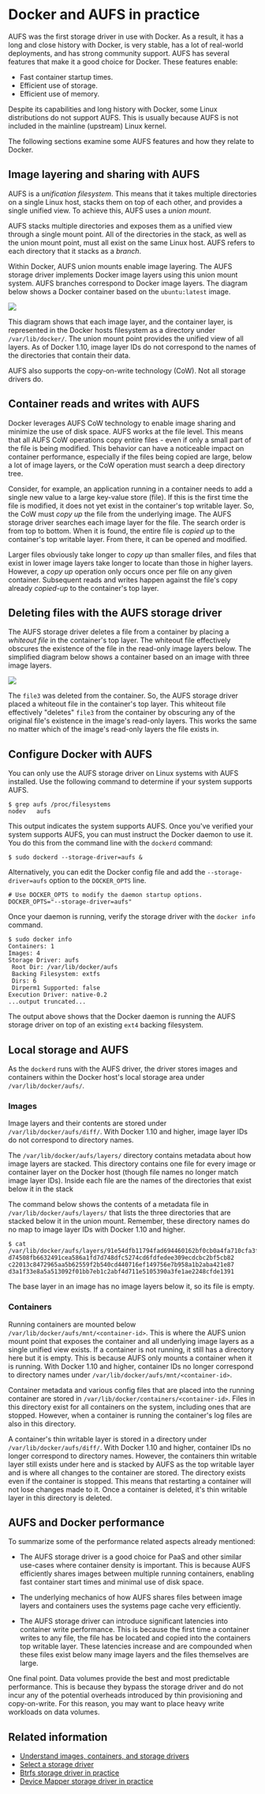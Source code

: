 <!--[metadata]>
+++
title = "AUFS storage driver in practice"
description = "Learn how to optimize your use of AUFS driver."
keywords = ["container, storage, driver, AUFS "]
[menu.main]
parent = "engine_driver"
+++
<![end-metadata]-->

# Docker and AUFS in practice

AUFS was the first storage driver in use with Docker. As a result, it has a
long and close history with Docker, is very stable, has a lot of real-world
deployments, and has strong community support. AUFS has several features that
make it a good choice for Docker. These features enable:

- Fast container startup times.
- Efficient use of storage.
- Efficient use of memory.

Despite its capabilities and long history with Docker, some Linux distributions
 do not support AUFS. This is usually because AUFS is not included in the
mainline (upstream) Linux kernel.

The following sections examine some AUFS features and how they relate to
Docker.

## Image layering and sharing with AUFS

AUFS is a *unification filesystem*. This means that it takes multiple
directories on a single Linux host, stacks them on top of each other, and
provides a single unified view. To achieve this, AUFS uses a *union mount*.

AUFS stacks multiple directories and exposes them as a unified view through a
single mount point. All of the directories in the stack, as well as the union
mount point, must all exist on the same Linux host. AUFS refers to each
directory that it stacks as a *branch*.

Within Docker, AUFS union mounts enable image layering. The AUFS storage driver
 implements Docker image layers using this union mount system. AUFS branches
correspond to Docker image layers. The diagram below shows a Docker container
based on the `ubuntu:latest` image.

![](images/aufs_layers.jpg)

This diagram shows that each image layer, and the container layer, is
represented in the Docker hosts filesystem as a directory under
`/var/lib/docker/`. The union mount point provides the unified view of all
layers. As of Docker 1.10, image layer IDs do not correspond to the names of
the directories that contain their data.

AUFS also supports the copy-on-write technology (CoW). Not all storage drivers
do.

## Container reads and writes with AUFS

Docker leverages AUFS CoW technology to enable image sharing and minimize the
use of disk space. AUFS works at the file level. This means that all AUFS CoW
operations copy entire files - even if only a small part of the file is being
modified. This behavior can have a noticeable impact on container performance,
 especially if the files being copied are large, below a lot of image layers,
or the CoW operation must search a deep directory tree.

Consider, for example, an application running in a container needs to add a
single new value to a large key-value store (file). If this is the first time
the file is modified, it does not yet exist in the container's top writable
layer. So, the CoW must *copy up* the file from the underlying image. The AUFS
storage driver searches each image layer for the file. The search order is from
 top to bottom. When it is found, the entire file is *copied up* to the
container's top writable layer. From there, it can be opened and modified.

Larger files obviously take longer to *copy up* than smaller files, and files
that exist in lower image layers take longer to locate than those in higher
layers. However, a *copy up* operation only occurs once per file on any given
container. Subsequent reads and writes happen against the file's copy already
*copied-up* to the container's top layer.

## Deleting files with the AUFS storage driver

The AUFS storage driver deletes a file from a container by placing a *whiteout
file* in the container's top layer. The whiteout file effectively obscures the
existence of the file in the read-only image layers below. The simplified
diagram below shows a container based on an image with three image layers.

![](images/aufs_delete.jpg)

The `file3` was deleted from the container. So, the AUFS storage driver  placed
a whiteout file in the container's top layer. This whiteout file effectively
"deletes" `file3` from the container by obscuring any of the original file's
existence in the image's read-only layers. This works the same no matter which
of the image's read-only layers the file exists in.

## Configure Docker with AUFS

You can only use the AUFS storage driver on Linux systems with AUFS installed.
Use the following command to determine if your system supports AUFS.

    $ grep aufs /proc/filesystems
    nodev   aufs

This output indicates the system supports AUFS. Once you've verified your
system supports AUFS, you can must instruct the Docker daemon to use it. You do
this from the command line with the `dockerd` command:

    $ sudo dockerd --storage-driver=aufs &


Alternatively, you can edit the Docker config file and add the
`--storage-driver=aufs` option to the `DOCKER_OPTS` line.

    # Use DOCKER_OPTS to modify the daemon startup options.
    DOCKER_OPTS="--storage-driver=aufs"

Once your daemon is running, verify the storage driver with the `docker info`
command.

    $ sudo docker info
    Containers: 1
    Images: 4
    Storage Driver: aufs
     Root Dir: /var/lib/docker/aufs
     Backing Filesystem: extfs
     Dirs: 6
     Dirperm1 Supported: false
    Execution Driver: native-0.2
    ...output truncated...

The output above shows that the Docker daemon is running the AUFS storage
driver on top of an existing `ext4` backing filesystem.

## Local storage and AUFS

As the `dockerd` runs with the AUFS driver, the driver stores images and
containers within the Docker host's local storage area under
`/var/lib/docker/aufs/`.

### Images

Image layers and their contents are stored under
`/var/lib/docker/aufs/diff/`. With Docker 1.10 and higher, image layer IDs do
not correspond to directory names.

The `/var/lib/docker/aufs/layers/` directory contains metadata about how image
layers are stacked. This directory contains one file for every image or
container layer on the Docker host (though file names no longer match image
layer IDs). Inside each file are the names of the directories that exist below
it in the stack

The command below shows the contents of a metadata file in
`/var/lib/docker/aufs/layers/` that lists the three directories that are
stacked below it in the union mount. Remember, these directory names do no map
to image layer IDs with Docker 1.10 and higher.

    $ cat /var/lib/docker/aufs/layers/91e54dfb11794fad694460162bf0cb0a4fa710cfa3f60979c177d920813e267c
    d74508fb6632491cea586a1fd7d748dfc5274cd6fdfedee309ecdcbc2bf5cb82
    c22013c8472965aa5b62559f2b540cd440716ef149756e7b958a1b2aba421e87
    d3a1f33e8a5a513092f01bb7eb1c2abf4d711e5105390a3fe1ae2248cfde1391

The base layer in an image has no image layers below it, so its file is empty.

### Containers

Running containers are mounted below `/var/lib/docker/aufs/mnt/<container-id>`.
 This is where the AUFS union mount point that exposes the container and all
underlying image layers as a single unified view exists. If a container is not
running, it still has a directory here but it is empty. This is because AUFS
only mounts a container when it is running. With Docker 1.10 and higher,
 container IDs no longer correspond to directory names under
`/var/lib/docker/aufs/mnt/<container-id>`.

Container metadata and various config files that are placed into the running
container are stored in `/var/lib/docker/containers/<container-id>`. Files in
this directory exist for all containers on the system, including ones that are
stopped. However, when a container is running the container's log files are
also in this directory.

A container's thin writable layer is stored in a directory under
`/var/lib/docker/aufs/diff/`. With Docker 1.10 and higher, container IDs no
longer correspond to directory names. However, the containers thin writable
layer still exists under here and is stacked by AUFS as the top writable layer
and is where all changes to the container are stored. The directory exists even
 if the container is stopped. This means that restarting a container will not
lose changes made to it. Once a container is deleted, it's thin writable layer
in this directory is deleted.

## AUFS and Docker performance

To summarize some of the performance related aspects already mentioned:

- The AUFS storage driver is a good choice for PaaS and other similar use-cases
 where container density is important. This is because AUFS efficiently shares
images between multiple running containers, enabling fast container start times
 and minimal use of disk space.

- The underlying mechanics of how AUFS shares files between image layers and
containers uses the systems page cache very efficiently.

- The AUFS storage driver can introduce significant latencies into container
write performance. This is because the first time a container writes to any
file, the file has be located and copied into the containers top writable
layer. These latencies increase and are compounded when these files exist below
 many image layers and the files themselves are large.

One final point. Data volumes provide the best and most predictable
performance. This is because they bypass the storage driver and do not incur 
any of the potential overheads introduced by thin provisioning and
copy-on-write. For this reason, you may want to place heavy write workloads on
data volumes.

## Related information

* [Understand images, containers, and storage drivers](imagesandcontainers.md)
* [Select a storage driver](selectadriver.md)
* [Btrfs storage driver in practice](btrfs-driver.md)
* [Device Mapper storage driver in practice](device-mapper-driver.md)
